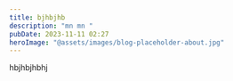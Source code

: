 ```yaml
---
title: bjhbjhb
description: "mn mn "
pubDate: 2023-11-11 02:27
heroImage: "@assets/images/blog-placeholder-about.jpg"
---
```

hbjhbjhbhj